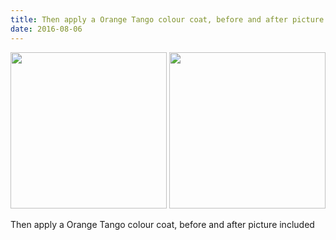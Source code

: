 ```yaml
---
title: Then apply a Orange Tango colour coat, before and after picture included﻿
date: 2016-08-06 
---
```

 <img src="/Photos/2016-08-06/20160806-173351-28805720025-o.jpg" width="250">
 <img src="/Photos/2016-08-07/20160807-144050-28824379035-o.jpg" width="250">

Then apply a Orange Tango colour coat, before and after picture included﻿
